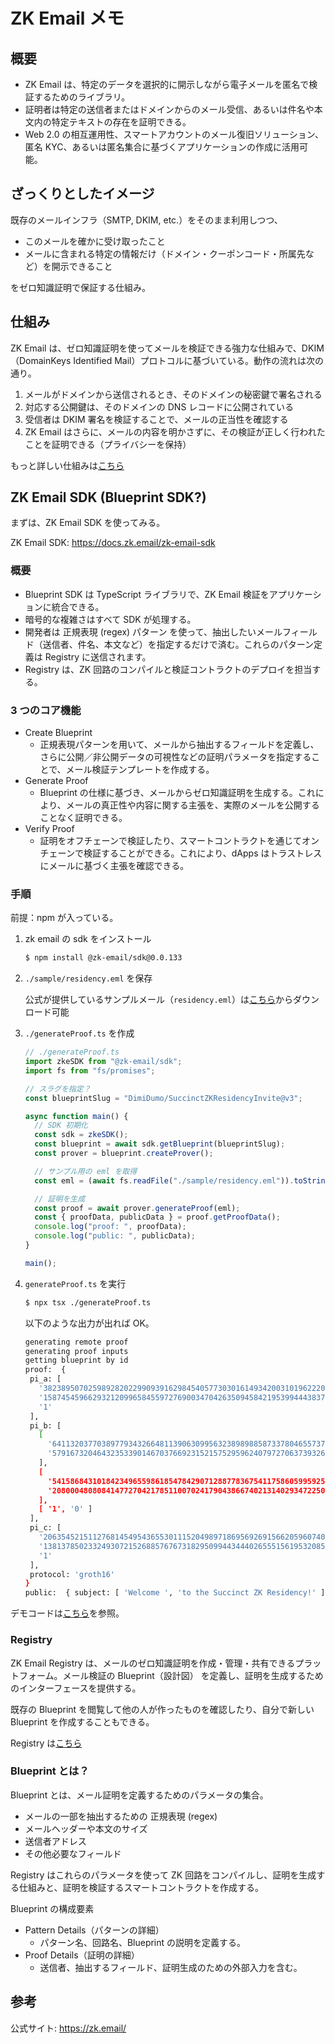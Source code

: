 # ZK Email メモ

## 概要

- ZK Email は、特定のデータを選択的に開示しながら電子メールを匿名で検証するためのライブラリ。
- 証明者は特定の送信者またはドメインからのメール受信、あるいは件名や本文内の特定テキストの存在を証明できる。
- Web 2.0 の相互運用性、スマートアカウントのメール復旧ソリューション、匿名 KYC、あるいは匿名集合に基づくアプリケーションの作成に活用可能。

## ざっくりとしたイメージ

既存のメールインフラ（SMTP, DKIM, etc.）をそのまま利用しつつ、

- このメールを確かに受け取ったこと
- メールに含まれる特定の情報だけ（ドメイン・クーポンコード・所属先など）を開示できること

をゼロ知識証明で保証する仕組み。

## 仕組み

ZK Email は、ゼロ知識証明を使ってメールを検証できる強力な仕組みで、DKIM（DomainKeys Identified Mail）プロトコルに基づいている。動作の流れは次の通り。

1. メールがドメインから送信されるとき、そのドメインの秘密鍵で署名される
2. 対応する公開鍵は、そのドメインの DNS レコードに公開されている
3. 受信者は DKIM 署名を検証することで、メールの正当性を確認する
4. ZK Email はさらに、メールの内容を明かさずに、その検証が正しく行われたことを証明できる（プライバシーを保持）

もっと詳しい仕組みは[こちら](https://docs.zk.email/architecture)

## ZK Email SDK (Blueprint SDK?)

まずは、ZK Email SDK を使ってみる。

ZK Email SDK: https://docs.zk.email/zk-email-sdk

### 概要

- Blueprint SDK は TypeScript ライブラリで、ZK Email 検証をアプリケーションに統合できる。
- 暗号的な複雑さはすべて SDK が処理する。
- 開発者は 正規表現 (regex) パターン を使って、抽出したいメールフィールド（送信者、件名、本文など）を指定するだけで済む。これらのパターン定義は Registry に送信されます。
- Registry は、ZK 回路のコンパイルと検証コントラクトのデプロイを担当する。

### 3 つのコア機能

- Create Blueprint
  - 正規表現パターンを用いて、メールから抽出するフィールドを定義し、さらに公開／非公開データの可視性などの証明パラメータを指定することで、メール検証テンプレートを作成する。
- Generate Proof
  - Blueprint の仕様に基づき、メールからゼロ知識証明を生成する。これにより、メールの真正性や内容に関する主張を、実際のメールを公開することなく証明できる。
- Verify Proof
  - 証明をオフチェーンで検証したり、スマートコントラクトを通じてオンチェーンで検証することができる。これにより、dApps はトラストレスにメールに基づく主張を確認できる。

### 手順

前提：npm が入っている。

1. zk email の sdk をインストール

   ```bash
   $ npm install @zk-email/sdk@0.0.133
   ```

2. `./sample/residency.eml` を保存

   公式が提供しているサンプルメール（`residency.eml`）は[こちら](https://docs.zk.email/files/residency.eml)からダウンロード可能

3. `./generateProof.ts` を作成

   ```ts
   // ./generateProof.ts
   import zkeSDK from "@zk-email/sdk";
   import fs from "fs/promises";

   // スラグを指定？
   const blueprintSlug = "DimiDumo/SuccinctZKResidencyInvite@v3";

   async function main() {
     // SDK 初期化
     const sdk = zkeSDK();
     const blueprint = await sdk.getBlueprint(blueprintSlug);
     const prover = blueprint.createProver();

     // サンプル用の eml を取得
     const eml = (await fs.readFile("./sample/residency.eml")).toString();

     // 証明を生成
     const proof = await prover.generateProof(eml);
     const { proofData, publicData } = proof.getProofData();
     console.log("proof: ", proofData);
     console.log("public: ", publicData);
   }

   main();
   ```

4. `generateProof.ts` を実行

   ```bash
   $ npx tsx ./generateProof.ts
   ```

   以下のような出力が出れば OK。

   ```bash
   generating remote proof
   generating proof inputs
   getting blueprint by id
   proof:  {
    pi_a: [
      '3823895070259892820229909391629845405773030161493420031019622206689183764981',
      '15874545966293212099658455972769003470426350945842195399444383747958917418983',
      '1'
    ],
    pi_b: [
      [
        '6411320377038977934326648113906309956323898988587337804655737556207022329123',
        '5791673204643235339014670376692315215752959624079727063739326045592880243114'
      ],
      [
        '5415868431018423496559861854784290712887783675411758605995925555680049344730',
        '20800048080841477270421785110070241790438667402131402934722501216402959126727'
      ],
      [ '1', '0' ]
    ],
    pi_c: [
      '2063545215112768145495436553011152049897186956926915662059607400271284109813',
      '13813785023324930721526885767673182950994434440265551561953208559216457405898',
      '1'
    ],
    protocol: 'groth16'
   }
   public:  { subject: [ 'Welcome ', 'to the Succinct ZK Residency!' ] }
   ```

デモコードは[こちら](https://github.com/zkemail/sdk-ts-demo/tree/main/node_js)を参照。

### Registry

ZK Email Registry は、メールのゼロ知識証明を作成・管理・共有できるプラットフォーム。メール検証の Blueprint（設計図） を定義し、証明を生成するためのインターフェースを提供する。

既存の Blueprint を閲覧して他の人が作ったものを確認したり、自分で新しい Blueprint を作成することもできる。

Registry は[こちら](https://registry.zk.email/)

### Blueprint とは？

Blueprint とは、メール証明を定義するためのパラメータの集合。

- メールの一部を抽出するための 正規表現 (regex)
- メールヘッダーや本文のサイズ
- 送信者アドレス
- その他必要なフィールド

Registry はこれらのパラメータを使って ZK 回路をコンパイルし、証明を生成する仕組みと、証明を検証するスマートコントラクトを作成する。

Blueprint の構成要素

- Pattern Details（パターンの詳細）
  - パターン名、回路名、Blueprint の説明を定義する。
- Proof Details（証明の詳細）
  - 送信者、抽出するフィールド、証明生成のための外部入力を含む。

## 参考

公式サイト: https://zk.email/
